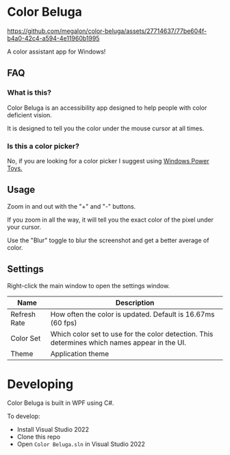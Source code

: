 # Color Beluga

https://github.com/megalon/color-beluga/assets/27714637/77be604f-b4a0-42c4-a594-4e11960b1995


A color assistant app for Windows!

## FAQ

### What is this?
Color Beluga is an accessibility app designed to help people with color deficient vision.

It is designed to tell you the color under the mouse cursor at all times.

### Is this a color picker?
No, if you are looking for a color picker I suggest using [Windows Power Toys.](https://github.com/microsoft/PowerToys)

## Usage

Zoom in and out with the "+" and "-" buttons.

If you zoom in all the way, it will tell you the exact color of the pixel under your cursor.

Use the "Blur" toggle to blur the screenshot and get a better average of color.

## Settings

Right-click the main window to open the settings window.

| Name       | Description |
|--------------|-----------|
| Refresh Rate | How often the color is updated. Default is 16.67ms (60 fps) |
| Color Set | Which color set to use for the color detection. This determines which names appear in the UI. |
| Theme | Application theme |

# Developing

Color Beluga is built in WPF using C#.

To develop:
- Install Visual Studio 2022
- Clone this repo
- Open `Color Beluga.sln` in Visual Studio 2022
